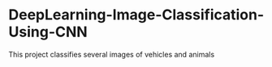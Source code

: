 # DeepLearning-Image-Classification-Using-CNN
This project classifies several images of vehicles and animals
